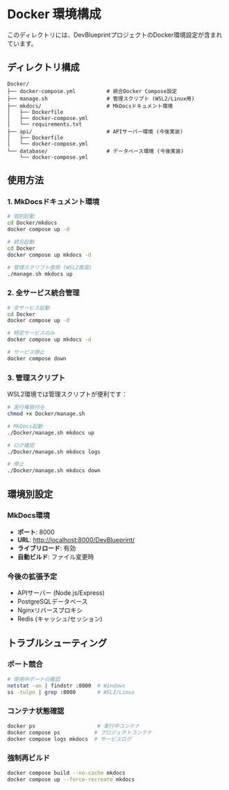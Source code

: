 # Docker 環境構成

このディレクトリには、DevBlueprintプロジェクトのDocker環境設定が含まれています。

## ディレクトリ構成

```text
Docker/
├── docker-compose.yml          # 統合Docker Compose設定
├── manage.sh                   # 管理スクリプト (WSL2/Linux用)
├── mkdocs/                     # MkDocsドキュメント環境
│   ├── Dockerfile
│   ├── docker-compose.yml
│   └── requirements.txt
├── api/                        # APIサーバー環境 (今後実装)
│   ├── Dockerfile
│   └── docker-compose.yml
└── database/                   # データベース環境 (今後実装)
    └── docker-compose.yml
```

## 使用方法

### 1. MkDocsドキュメント環境

```bash
# 個別起動
cd Docker/mkdocs
docker compose up -d

# 統合起動
cd Docker
docker compose up mkdocs -d

# 管理スクリプト使用 (WSL2推奨)
./manage.sh mkdocs up
```

### 2. 全サービス統合管理

```bash
# 全サービス起動
cd Docker
docker compose up -d

# 特定サービスのみ
docker compose up mkdocs -d

# サービス停止
docker compose down
```

### 3. 管理スクリプト

WSL2環境では管理スクリプトが便利です：

```bash
# 実行権限付与
chmod +x Docker/manage.sh

# MkDocs起動
./Docker/manage.sh mkdocs up

# ログ確認
./Docker/manage.sh mkdocs logs

# 停止
./Docker/manage.sh mkdocs down
```

## 環境別設定

### MkDocs環境

- **ポート**: 8000
- **URL**: <http://localhost:8000/DevBlueprint/>
- **ライブリロード**: 有効
- **自動ビルド**: ファイル変更時

### 今後の拡張予定

- APIサーバー (Node.js/Express)
- PostgreSQLデータベース
- Nginxリバースプロキシ
- Redis (キャッシュ/セッション)

## トラブルシューティング

### ポート競合

```bash
# 使用中ポートの確認
netstat -an | findstr :8000  # Windows
ss -tulpn | grep :8000       # WSL2/Linux
```

### コンテナ状態確認

```bash
docker ps                    # 実行中コンテナ
docker compose ps           # プロジェクトコンテナ
docker compose logs mkdocs  # サービスログ
```

### 強制再ビルド

```bash
docker compose build --no-cache mkdocs
docker compose up --force-recreate mkdocs
```
